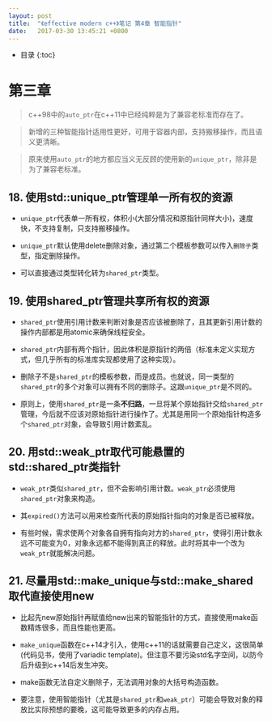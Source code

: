 ```yaml
---
layout: post
title:  "《effective modern c++》笔记 第4章 智能指针"
date:   2017-03-30 13:45:21 +0800
---
```


* 目录
{:toc}

# 第三章

> c++98中的`auto_ptr`在c++11中已经纯粹是为了兼容老标准而存在了。

> 新增的三种智能指针适用性更好，可用于容器内部，支持搬移操作，而且语义更清晰。

> 原来使用`auto_ptr`的地方都应当义无反顾的使用新的`unique_ptr`，除非是为了兼容老标准。

## 18. 使用std::unique_ptr管理单一所有权的资源

* `unique_ptr`代表单一所有权，体积小(大部分情况和原指针同样大小)，速度快，不支持复制，只支持搬移操作。

* `unique_ptr`默认使用delete删除对象，通过第二个模板参数可以传入`删除子`类型，指定删除操作。

* 可以直接通过类型转化转为`shared_ptr`类型。

## 19. 使用shared_ptr管理共享所有权的资源

* `shared_ptr`使用引用计数来判断对象是否应该被删除了，且其更新引用计数的操作内部都是用atomic来确保线程安全。

* `shared_ptr`内部有两个指针，因此体积是原指针的两倍（标准未定义实现方式，但几乎所有的标准库实现都使用了这种实现）。

* 删除子不是`shared_ptr`的模板参数，而是成员。也就说，同一类型的`shared_ptr`的多个对象可以拥有不同的删除子。这跟`unique_ptr`是不同的。

* 原则上，使用`shared_ptr`是一条**不归路**，一旦将某个原始指针交给`shared_ptr`管理，今后就不应该对原始指针进行操作了。尤其是用同一个原始指针构造多个`shared_ptr`对象，会导致引用计数紊乱。

## 20. 用std::weak_ptr取代可能悬置的std::shared_ptr类指针

* `weak_ptr`类似`shared_ptr`，但不会影响引用计数。`weak_ptr`必须使用`shared_ptr`对象来构造。

* 其`expired()`方法可以用来检查所代表的原始指针指向的对象是否已被释放。

* 有些时候，需求使两个对象各自拥有指向对方的`shared_ptr`，使得引用计数永远不可能变为0，对象永远都不能得到真正的释放。此时将其中一个改为`weak_ptr`就能解决问题。

## 21. 尽量用std::make_unique与std::make_shared取代直接使用new

* 比起先new原始指针再赋值给new出来的智能指针的方式，直接使用make函数精炼很多，而且性能也更高。

* `make_unique`函数在c++14才引入，使用c++11的话就需要自己定义，这很简单(代码见书，使用了variadic template)。但注意不要污染std名字空间，以防今后升级到c++14后发生冲突。

* make函数无法自定义删除子，无法调用对象的大括号构造函数。

* 要注意，使用智能指针（尤其是`shared_ptr`和`weak_ptr`）可能会导致对象的释放比实际预想的要晚，这可能导致更多的内存占用。
